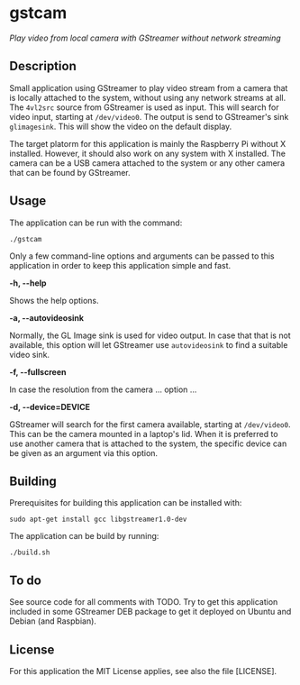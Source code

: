 gstcam
======

_Play video from local camera with GStreamer without network streaming_


Description
-----------

Small application using GStreamer to play video stream from a camera that is locally attached to the system, without using any network streams at all. The `4vl2src` source from GStreamer is used as input. This will search for video input, starting at `/dev/video0`. The output is send to GStreamer's sink `glimagesink`. This will show the video on the default display.

The target platorm for this application is mainly the Raspberry Pi without X installed. However, it should also work on any system with X installed. The camera can be a USB camera attached to the system or any other camera that can be found by GStreamer.


Usage
-----

The application can be run with the command:

    ./gstcam

Only a few command-line options and arguments can be passed to this application in order to keep this application simple and fast.

**-h, --help**

Shows the help options.

**-a, --autovideosink**

Normally, the GL Image sink is used for video output. In case that that is not available, this option will let GStreamer use `autovideosink` to find a suitable video sink.

**-f, --fullscreen**

In case the resolution from the camera ... option ...

**-d, --device=DEVICE**

GStreamer will search for the first camera available, starting at `/dev/video0`. This can be the camera mounted in a laptop's lid. When it is preferred to use another camera that is attached to the system, the specific device can be given as an argument via this option.


Building
--------

Prerequisites for building this application can be installed with:

    sudo apt-get install gcc libgstreamer1.0-dev

The application can be build by running:

    ./build.sh


To do
-----

See source code for all comments with TODO. Try to get this application included in some GStreamer DEB package to get it deployed on Ubuntu and Debian (and Raspbian).


License
-------

For this application the MIT License applies, see also the file [LICENSE].

